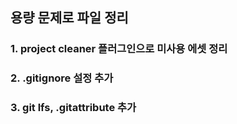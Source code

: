 ## 용량 문제로 파일 정리

### 1. project cleaner 플러그인으로 미사용 에셋 정리
### 2. .gitignore 설정 추가
### 3. git lfs, .gitattribute 추가
